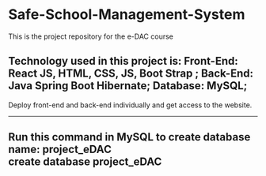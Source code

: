 # Safe-School-Management-System
This is the project repository for the e-DAC course

Technology used in this project is: 
Front-End: React JS, HTML, CSS, JS, Boot Strap ;
Back-End: Java Spring Boot Hibernate;
Database: MySQL;
---------------------------

Deploy front-end and back-end individually and get access to the website.

---------------------------
Run this command in MySQL to create database name: project_eDAC  
create database project_eDAC
---------------------------

